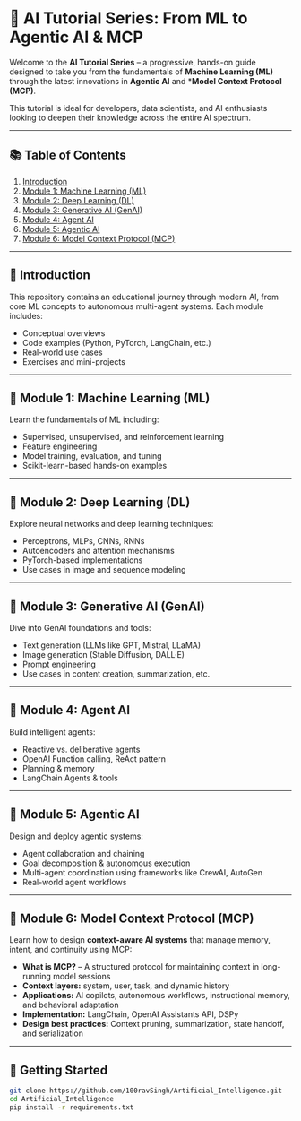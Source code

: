 # 🚀 AI Tutorial Series: From ML to Agentic AI & MCP

Welcome to the **AI Tutorial Series** – a progressive, hands-on guide designed to take you from the fundamentals of **Machine Learning (ML)** through the latest innovations in **Agentic AI** and ***Model Context Protocol (MCP)**.

This tutorial is ideal for developers, data scientists, and AI enthusiasts looking to deepen their knowledge across the entire AI spectrum.

---

## 📚 Table of Contents

1. [Introduction](#introduction)
2. [Module 1: Machine Learning (ML)](./machine_learning)
3. [Module 2: Deep Learning (DL)](./deep_learning)
4. [Module 3: Generative AI (GenAI)](./gen_ai)
5. [Module 4: Agent AI](./agent_ai)
6. [Module 5: Agentic AI](./agentic_ai)
7. [Module 6: Model Context Protocol (MCP)](./mcp)

---

## 🧠 Introduction

This repository contains an educational journey through modern AI, from core ML concepts to autonomous multi-agent systems. Each module includes:

- Conceptual overviews
- Code examples (Python, PyTorch, LangChain, etc.)
- Real-world use cases
- Exercises and mini-projects

---

## 📘 Module 1: Machine Learning (ML)

Learn the fundamentals of ML including:

- Supervised, unsupervised, and reinforcement learning
- Feature engineering
- Model training, evaluation, and tuning
- Scikit-learn-based hands-on examples

---

## 📗 Module 2: Deep Learning (DL)

Explore neural networks and deep learning techniques:

- Perceptrons, MLPs, CNNs, RNNs
- Autoencoders and attention mechanisms
- PyTorch-based implementations
- Use cases in image and sequence modeling

---

## 📙 Module 3: Generative AI (GenAI)

Dive into GenAI foundations and tools:

- Text generation (LLMs like GPT, Mistral, LLaMA)
- Image generation (Stable Diffusion, DALL·E)
- Prompt engineering
- Use cases in content creation, summarization, etc.

---

## 🤖 Module 4: Agent AI

Build intelligent agents:

- Reactive vs. deliberative agents
- OpenAI Function calling, ReAct pattern
- Planning & memory
- LangChain Agents & tools

---

## 🧠 Module 5: Agentic AI

Design and deploy agentic systems:

- Agent collaboration and chaining
- Goal decomposition & autonomous execution
- Multi-agent coordination using frameworks like CrewAI, AutoGen
- Real-world agent workflows

---

## 🧩 Module 6: Model Context Protocol (MCP)

Learn how to design **context-aware AI systems** that manage memory, intent, and continuity using MCP:

- **What is MCP?** – A structured protocol for maintaining context in long-running model sessions
- **Context layers:** system, user, task, and dynamic history
- **Applications:** AI copilots, autonomous workflows, instructional memory, and behavioral adaptation
- **Implementation:** LangChain, OpenAI Assistants API, DSPy
- **Design best practices:** Context pruning, summarization, state handoff, and serialization

---

## 🚀 Getting Started

```bash
git clone https://github.com/100ravSingh/Artificial_Intelligence.git
cd Artificial_Intelligence
pip install -r requirements.txt
